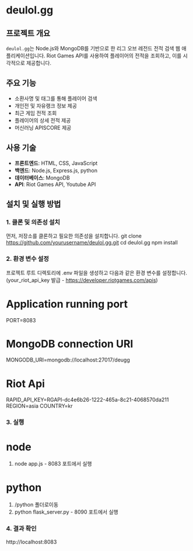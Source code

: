 # deulol.gg

## 프로젝트 개요
`deulol.gg`는 Node.js와 MongoDB를 기반으로 한 리그 오브 레전드 전적 검색 웹 애플리케이션입니다. 
Riot Games API를 사용하여 플레이어의 전적을 조회하고, 이를 시각적으로 제공합니다.

## 주요 기능
- 소환사명 및 태그를 통해 플레이어 검색
- 개인전 및 자유랭크 정보 제공
- 최근 게임 전적 조회
- 플레이어의 상세 전적 제공
- 머신러닝 APISCORE 제공

## 사용 기술
- **프론트엔드**: HTML, CSS, JavaScript
- **백엔드**: Node.js, Express.js, python
- **데이터베이스**: MongoDB
- **API**: Riot Games API, Youtube API

## 설치 및 실행 방법

### 1. 클론 및 의존성 설치
먼저, 저장소를 클론하고 필요한 의존성을 설치합니다.
git clone https://github.com/yourusername/deulol.gg.git
cd deulol.gg
npm install

### 2. 환경 변수 설정
프로젝트 루트 디렉토리에 .env 파일을 생성하고 다음과 같은 환경 변수를 설정합니다.
(your_riot_api_key 발급 - https://developer.riotgames.com/apis)

# Application running port
PORT=8083

# MongoDB connection URI
MONGODB_URI=mongodb://localhost:27017/deugg

# Riot Api
RAPID_API_KEY=RGAPI-dc4e6b26-1222-465a-8c21-4068570da211
REGION=asia
COUNTRY=kr

### 3. 실행
# node
1. node app.js - 8083 포트에서 실행

# python
1. /python 폴더로이동
2. python flask_server.py - 8090 포트에서 실행

### 4. 결과 확인
http://localhost:8083

